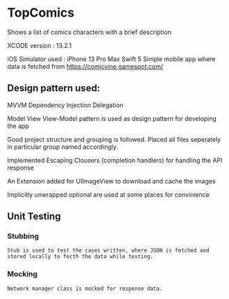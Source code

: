 # TopComics
Shows a list of comics characters with a brief description

XCODE version : 13.2.1

iOS Simulator used : iPhone 13 Pro Max
Swift 5
Simple mobile app where data is fetched from https://comicvine.gamespot.com/

## Design pattern used: 
MVVM
Dependency Injection
Delegation

Model View View-Model pattern is used as design pattern for developing the app

Good project structure and grouping is followed. Placed all files seperately in particular group named accordingly.

Implemented Escaping Clousers (completion handlers) for handling the API response

An Extension added for UIImageView to download and cache the images

Implicitly unwrapped optional are used at some places for convinience


## Unit Testing

### Stubbing
    Stub is used to test the cases written, where JSON is fetched and stored locally to fecth the data while testing.

### Mocking
    Network manager class is mocked for response data.
